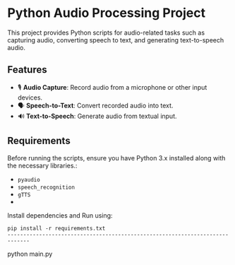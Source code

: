 # Python Audio Processing Project 

This project provides Python scripts for audio-related tasks such as capturing audio, converting speech to text, and generating text-to-speech audio.

## Features
- 🎙 **Audio Capture**: Record audio from a microphone or other input devices.
- 🗣 **Speech-to-Text**: Convert recorded audio into text.
- 🔊 **Text-to-Speech**: Generate audio from textual input.

## Requirements 
Before running the scripts, ensure you have Python 3.x installed along with the necessary libraries.:

- `pyaudio`
- `speech_recognition`
- `gTTS`
- 
Install dependencies and Run using:
```
pip install -r requirements.txt
-----------------------------------------------------------------------------
```
python main.py




